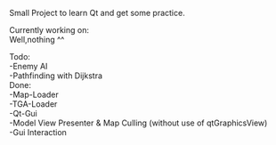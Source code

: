 Small Project to learn Qt and get some practice.  

Currently working on:   
Well,nothing ^^

Todo:   
-Enemy AI  
-Pathfinding with Dijkstra  
Done:   
-Map-Loader   
-TGA-Loader  
-Qt-Gui   
-Model View Presenter & Map Culling (without use of qtGraphicsView)  
-Gui Interaction
